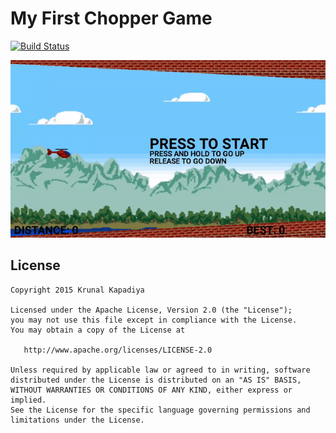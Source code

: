  # My First Chopper Game
 
 [![Build Status](https://travis-ci.org/krunal3kapadiya/My-First-Game.svg?branch=master)](https://travis-ci.org/krunal3kapadiya/My-First-Game)
 
 ![demoGif](/MyFirstGame.gif)


## License
    Copyright 2015 Krunal Kapadiya

    Licensed under the Apache License, Version 2.0 (the "License");
    you may not use this file except in compliance with the License.
    You may obtain a copy of the License at

       http://www.apache.org/licenses/LICENSE-2.0

    Unless required by applicable law or agreed to in writing, software
    distributed under the License is distributed on an "AS IS" BASIS,
    WITHOUT WARRANTIES OR CONDITIONS OF ANY KIND, either express or implied.
    See the License for the specific language governing permissions and
    limitations under the License.

